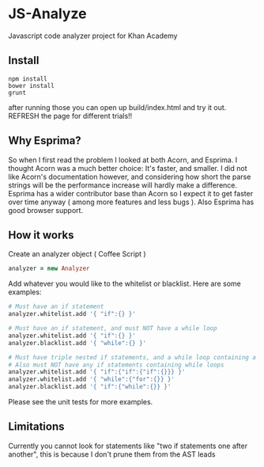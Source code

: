 JS-Analyze
=========

Javascript code analyzer project for Khan Academy

Install
--
```
npm install
bower install
grunt
```
after running those you can open up build/index.html and try it out. REFRESH the
page for different trials!!

Why Esprima?
---
So when I first read the problem I looked at both Acorn, and Esprima. I thought
Acorn was a much better choice: It's faster, and smaller. I did not like Acorn's
documentation however, and considering how short the parse strings will be the
performance increase will hardly make a difference. Esprima has a wider contributor
base than Acorn so I expect it to get faster over time anyway ( among more features
and less bugs ). Also Esprima has good browser support.

How it works
--
Create an analyzer object ( Coffee Script )
```coffeescript
analyzer = new Analyzer
```

Add whatever you would like to the whitelist or blacklist. Here are some examples:

```coffeescript
# Must have an if statement
analyzer.whitelist.add '{ "if":{} }'
```

```coffeescript
# Must have an if statement, and must NOT have a while loop
analyzer.whitelist.add '{ "if":{} }'
analyzer.blacklist.add '{ "while":{} }'
```

```coffeescript
# Must have triple nested if statements, and a while loop containing a for loop
# Also must NOT have any if statements containing while loops
analyzer.whitelist.add '{ "if":{"if":{"if":{}}} }'
analyzer.whitelist.add '{ "while":{"for":{}} }'
analyzer.blacklist.add '{ "if":{"while":{}} }'
```

Please see the unit tests for more examples.

Limitations
---
Currently you cannot look for statements like "two if statements one after another",
this is because I don't prune them from the AST leads


